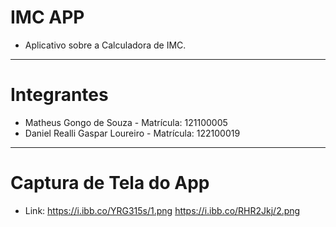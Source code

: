 # IMC APP

- Aplicativo sobre a Calculadora de IMC.

---

# Integrantes

- Matheus Gongo de Souza - Matrícula: 121100005
- Daniel Realli Gaspar Loureiro - Matrícula: 122100019

---

# Captura de Tela do App
- Link: 
https://i.ibb.co/YRG315s/1.png
https://i.ibb.co/RHR2Jkj/2.png